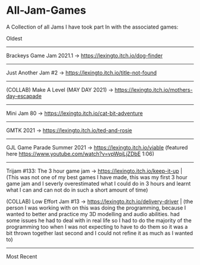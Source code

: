 # All-Jam-Games
A Collection of all Jams I have took part In with the associated games:

Oldest
_________________________________________________________________________________________________________________________________________________________________________

Brackeys Game Jam 2021.1 ->  https://lexingto.itch.io/dog-finder

_________________________________________________________________________________________________________________________________________________________________________

Just Another Jam #2 -> https://lexingto.itch.io/title-not-found

_________________________________________________________________________________________________________________________________________________________________________

(COLLAB) Make A Level (MAY DAY 2021) -> https://lexingto.itch.io/mothers-day-escapade

_________________________________________________________________________________________________________________________________________________________________________

Mini Jam 80 -> https://lexingto.itch.io/cat-bit-adventure

_________________________________________________________________________________________________________________________________________________________________________

GMTK 2021 -> https://lexingto.itch.io/ted-and-rosie
_________________________________________________________________________________________________________________________________________________________________________

GJL Game Parade Summer 2021 -> https://lexingto.itch.io/viable (featured here https://www.youtube.com/watch?v=vpWqiLjZDbE 1:06)

_________________________________________________________________________________________________________________________________________________________________________

Trijam #133: The 3 hour game jam -> https://lexingto.itch.io/keep-it-up | (This was not one of my best games I have made, this was my first 3 hour game jam and I severly overestimated what I could do in 3 hours and learnt what I can and can not do in such a short amount of time)


(COLLAB) Low Effort Jam #13 -> https://lexingto.itch.io/delivery-driver | (the person I was working with on this was doing the programming, because I wanted to better and practice my 3D modelling and audio abilities. had some issues he had to deal with in real life so I had to do the majority of the programming too when I was not expecting to have to do them so it was a bit thrown together last second and I could not refine it as much as I wanted to)

_________________________________________________________________________________________________________________________________________________________________________

Most Recent
